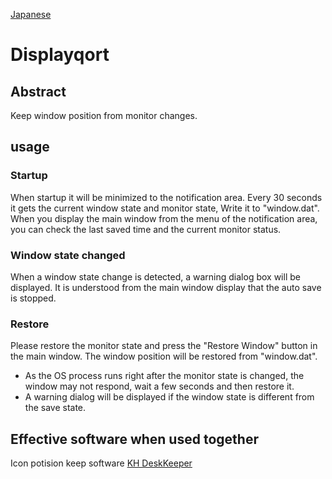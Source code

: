 [Japanese](./README_ja.md)

# Displayqort

## Abstract

Keep window position from monitor changes.

## usage

### Startup

When startup it will be minimized to the notification area.
Every 30 seconds it gets the current window state and monitor state,
Write it to "window.dat".
When you display the main window from the menu of the notification area,
you can check the last saved time and the current monitor status.

### Window state changed

When a window state change is detected,
a warning dialog box will be displayed.
It is understood from the main window display
that the auto save is stopped.

### Restore

Please restore the monitor state and press the "Restore Window" button in the main window.
The window position will be restored from "window.dat".
* As the OS process runs right after the monitor state is changed, the window may not respond, wait a few seconds and then restore it.
* A warning dialog will be displayed if the window state is different from the save state.

## Effective software when used together

Icon potision keep software
[KH DeskKeeper](http://www.khsoft.gr.jp/software/deskkeeper2018/)


